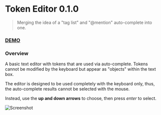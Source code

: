 # Token Editor 0.1.0

> Merging the idea of a "tag list" and "@mention" auto-complete into one.

### [DEMO](http://kjantzer.github.io/backbone-token-editor/)


### Overview

A basic text editor with tokens that are used via auto-complete. Tokens cannot be modified by the keyboard but appear as "objects" within the text box.

The editor is designed to be used completely with the keyboard only, thus, the auto-complete results cannot be selected with the mouse.

Instead, use the **up and down arrows** to choose, then press *enter* to select.

![Screenshot](http://i.imgur.com/gCMgyCL.png)